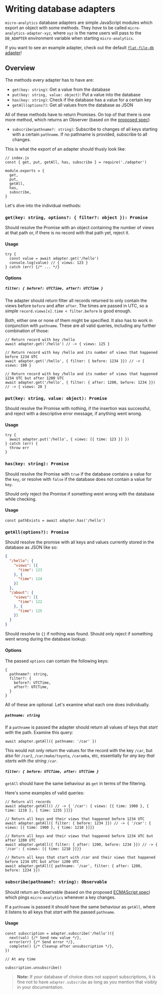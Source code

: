 # Writing database adapters

`micro-analytics` database adapters are simple JavaScript modules which export an object with some methods. They _have_ to be called `micro-analytics-adapter-xyz`, where `xyz` is the name users will pass to the `DB_ADAPTER` environment variable when starting `micro-analytics`.

If you want to see an example adapter, check out the default [`flat-file-db` adapter](https://github.com/mxstbr/micro-analytics-adapter-flat-file-db)!

## Overview

The methods every adapter has to have are:

- `get(key: string)`: Get a value from the database
- `put(key: string, value: object)`: Put a value into the database
- `has(key: string)`: Check if the database has a value for a certain key
- `getAll(options?)`: Get all values from the database as JSON

All of these methods have to return Promises. On top of that there is one more method, which returns an Observer (based on the [proposed spec](https://github.com/tc39/proposal-observable))

- `subscribe(pathname?: string)`: Subscribe to changes of all keys starting with a certain `pathname`. If no pathname is provided, subscribe to all changes.

This is what the export of an adapter should thusly look like:

```JS
// index.js
const { get, put, getAll, has, subscribe } = require('./adapter')

module.exports = {
  get,
  put,
  getAll,
  has,
  subscribe,
}
```

Let's dive into the individual methods:

### `get(key: string, options?: { filter?: object }): Promise`

Should resolve the Promise with an object containing the number of views at that path or, if there is no record with that path yet, reject it.

#### Usage

```JS
try {
  const value = await adapter.get('/hello')
  console.log(value) // { views: 123 }
} catch (err) {/* ... */}
```

#### Options

##### `filter: { before?: UTCTime, after?: UTCTime }`

The adapter should return filter all records returned to only contain the views before `before` and after `after`. The times are passed in UTC, so a simple `record.views[x].time < filter.before` is good enough.

Both, either one or none of them might be specified. It also has to work in conjunction with `pathname`. These are all valid queries, including any further combination of those:

```JS
// Return record with key /hello
await adapter.get('/hello') // -> { views: 125 }

// Return record with key /hello and its number of views that happened before 1234 UTC
await adapter.get('/hello', { filter: { before: 1234 }}) // -> { views: 100 }

// Return record with key /hello and its number of views that happened 1234 UTC but after 1200 UTC
await adapter.get('/hello', { filter: { after: 1200, before: 1234 }}) // -> { views: 20 }
```

### `put(key: string, value: object): Promise`

Should resolve the Promise with nothing, if the insertion was successful, and reject with a descriptive error message, if anything went wrong.

#### Usage

```JS
try {
  await adapter.put('/hello', { views: [{ time: 123 }] })
} catch (err) {
  throw err
}
```

### `has(key: string): Promise`

Should resolve the Promise with `true` if the database contains a value for the `key`, or resolve with `false` if the database does not contain a value for `key`.

Should only reject the Promise if something went wrong with the database while checking.

#### Usage

```JS
const pathExists = await adapter.has('/hello')
```

### `getAll(options?): Promise`

Should resolve the promise with all keys and values currently stored in the database as JSON like so:

```JSON
{
  "/hello": {
    "views": [{
      "time": 123
    }, {
      "time": 124
    }]
  },
  "/about": {
    "views": [{
      "time": 122
    }, {
      "time": 125
    }]
  }
}
```

Should resolve to `{}` if nothing was found. Should only reject if something went wrong during the database lookup.

#### Options

The passed `options` can contain the following keys:

```JS
{
  pathname?: string,
  filter?: {
    before?: UTCTime,
    after?: UTCTime,
  }
}
```

All of these are optional. Let's examine what each one does individually.

##### `pathname: string`

If a `pathname` is passed the adapter should return all values of keys that _start with_ the path. Examine this query:

```JS
await adapter.getAll({ pathname: '/car' })
```

This would not only return the values for the record with the key `/car`, but also for `/car2`, `/car/make/toyota`, `/caramba`, etc, essentially for _any key that starts with the string `/car`_.

##### `filter: { before: UTCTime, after: UTCTime }`

`getAll` should have the same behaviour as `get` in terms of the filtering.

Here's some examples of valid queries:

```JS
// Return all records
await adapter.getAll() // -> { '/car': { views: [{ time: 1900 }, { time: 1210 }, { time: 1235 }]}}

// Return all keys and their views that happened before 1234 UTC
await adapter.getAll({ filter: { before: 1234 }}) // -> { '/car': { views: [{ time: 1900 }, { time: 1210 }]}}

// Return all keys and their views that happened before 1234 UTC but after 1200 UTC
await adapter.getAll({ filter: { after: 1200, before: 1234 }}) // -> { '/car': { views: [{ time: 1210 }]}}

// Return all keys that start with /car and their views that happened before 1234 UTC but after 1200 UTC
await adapter.getAll({ pathname: '/car', filter: { after: 1200, before: 1234 }})
```

### `subscribe(pathname?: string): Observable`

Should return an Observable (based on the proposed [ECMAScript spec](https://github.com/tc39/proposal-observable)) which pings `micro-analytics` whenever a key changes.

If a `pathname` is passed it should have the same behaviour as `getAll`, where it listens to all keys that _start with_ the passed `pathname`.

#### Usage

```JS
const subscription = adapter.subscribe('/hello')({
  next(val) {/* Send new value */},
  error(err) {/* Send error */},
  complete() {/* Cleanup after unsubscription */},
})

// At any time

subscription.unsubscribe()
```

> **Note:** If your database of choice does not support subscriptions, it is fine not to have `adapter.subscribe` as long as you mention that visibly in your documentation.
